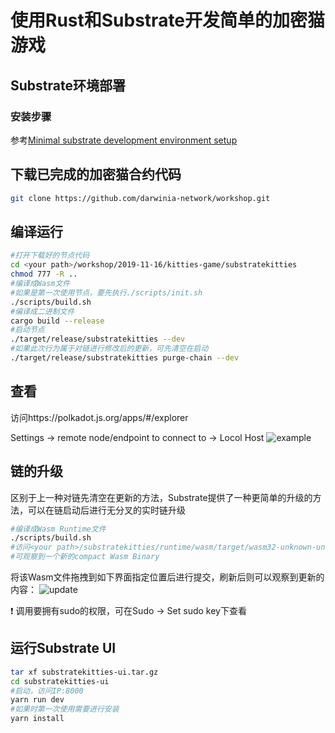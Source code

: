 ﻿# 使用Rust和Substrate开发简单的加密猫游戏

## Substrate环境部署
### 安装步骤
参考[Minimal substrate development environment setup](https://github.com/darwinia-network/workshop/blob/master/minimal-substrate-development-environment-setup/README.md)

## 下载已完成的加密猫合约代码
```sh
git clone https://github.com/darwinia-network/workshop.git
```

## 编译运行
```sh
#打开下载好的节点代码
cd <your path>/workshop/2019-11-16/kitties-game/substratekitties
chmod 777 -R ..
#编译成Wasm文件
#如果是第一次使用节点，要先执行./scripts/init.sh
./scripts/build.sh
#编译成二进制文件
cargo build --release
#启动节点
./target/release/substratekitties --dev
#如果此次行为属于对链进行修改后的更新，可先清空在启动
./target/release/substratekitties purge-chain --dev
```

## 查看
访问https://polkadot.js.org/apps/#/explorer

Settings -> remote node/endpoint to connect to -> Locol Host
![example](https://github.com/Eanam/workshop/blob/master/2019-11-16/pics/Setting.png?raw=true)

## 链的升级
区别于上一种对链先清空在更新的方法，Substrate提供了一种更简单的升级的方法，可以在链启动后进行无分叉的实时链升级
```sh
#编译成Wasm Runtime文件
./scripts/build.sh
#访问<your path>/substratekitties/runtime/wasm/target/wasm32-unknown-unknown/release/
#可观察到一个新的compact Wasm Binary
```
将该Wasm文件拖拽到如下界面指定位置后进行提交，刷新后则可以观察到更新的内容：
![update](https://raw.githubusercontent.com/Eanam/workshop/master/2019-11-16/pics/Update.png)

:heavy_exclamation_mark: 调用要拥有sudo的权限，可在Sudo -> Set sudo key下查看


## 运行Substrate UI
```sh
tar xf substratekitties-ui.tar.gz
cd substratekitties-ui
#启动，访问IP:8000
yarn run dev
#如果时第一次使用需要进行安装
yarn install
```


